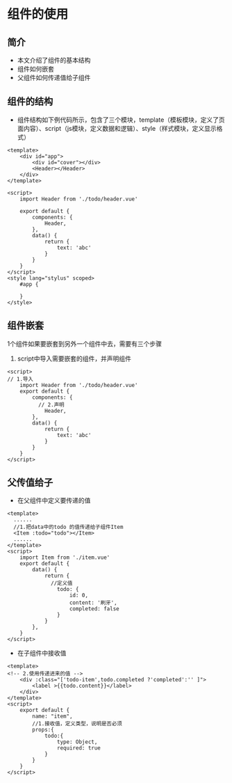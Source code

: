 # 组件的使用


## 简介

* 本文介绍了组件的基本结构
* 组件如何嵌套
* 父组件如何传递值给子组件

## 组件的结构  

* 组件结构如下例代码所示，包含了三个模块，template（模板模块，定义了页面内容）、script（js模块，定义数据和逻辑）、style（样式模块，定义显示格式）

```vue
<template>
    <div id="app">
        <div id="cover"></div>
        <Header></Header>
    </div>
</template>

<script>
    import Header from './todo/header.vue'

    export default {
        components: {
            Header,
        },
        data() {
            return {
                text: 'abc'
            }
        }
    }
</script>
<style lang="stylus" scoped>
    #app {
    
    }
</style>

```


## 组件嵌套

1个组件如果要嵌套到另外一个组件中去，需要有三个步骤 

1. script中导入需要嵌套的组件，并声明组件  

```vue
<script>
// 1.导入
    import Header from './todo/header.vue'
    export default {
        components: {
          // 2.声明
            Header,
        },
        data() {
            return {
                text: 'abc'
            }
        }
    }
</script>
```


## 父传值给子

* 在父组件中定义要传递的值 

```vue
<template>
  ......
  //1.把data中的todo 的值传递给子组件Item
  <Item :todo="todo"></Item>
  ......
</template>
<script>
    import Item from './item.vue'
    export default {
        data() {
            return {
              //定义值
                todo: {
                    id: 0,
                    content: '刷牙',
                    completed: false
                }
            }
        },
    }
</script>
```

* 在子组件中接收值 

```vue 
<template>
<!-- 2.使用传递进来的值 -->
    <div :class="['todo-item',todo.completed ?'completed':'' ]">
        <label >{{todo.content}}</label>
    </div>
</template>
<script>
    export default {
        name: "item",
        //1.接收值，定义类型，说明是否必须
        props:{
            todo:{
                type: Object,
                required: true
            }
        }
    }
</script>
```

